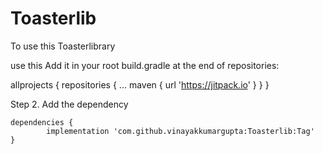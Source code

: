 # Toasterlib

To use this Toasterlibrary 

use this 
Add it in your root build.gradle at the end of repositories:

allprojects {
		repositories {
			...
			maven { url 'https://jitpack.io' }
		}
	}
  
  
  
  Step 2. Add the dependency

	dependencies {
	        implementation 'com.github.vinayakkumargupta:Toasterlib:Tag'
	}

